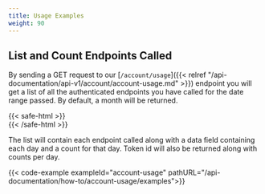 ```yaml
---
title: Usage Examples
weight: 90
---
```


## List and Count Endpoints Called
By sending a GET request to our [`/account/usage`]({{< relref "/api-documentation/api-v1/account/account-usage.md" >}}) endpoint you
will get a list of all the authenticated endpoints you have called for the date range passed. By default, a month will be returned.

{{< safe-html >}}
<br>
{{< /safe-html >}}

The list will contain each endpoint called along with a data field containing each day and a count for that day. Token id will
also be returned along with counts per day.

{{< code-example exampleId="account-usage" pathURL="/api-documentation/how-to/account-usage/examples">}}

